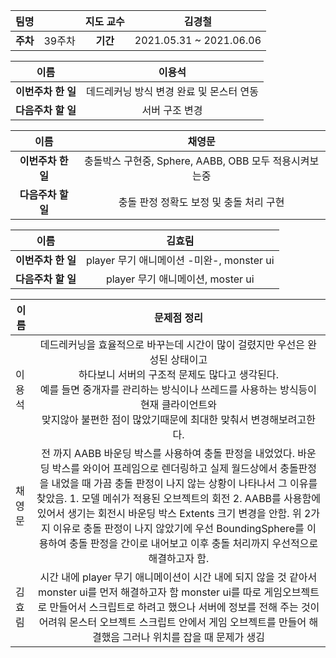 |   팀명   |        | 지도 교수 |         김경철          |
| :------: | :----: | :-------: | :---------------------: |
| **주차** | 39주차 | **기간**  | 2021.05.31 ~ 2021.06.06 |

|        이름        |                  이용석                  |
| :----------------: | :--------------------------------------: |
| **이번주차 한 일** | 데드레커닝 방식 변경 완료 및 몬스터 연동 |
| **다음주차 할 일** |              서버 구조 변경              |

|        이름        |                         채영문                         |
| :----------------: | :----------------------------------------------------: |
| **이번주차 한 일** | 충돌박스 구현중, Sphere, AABB, OBB 모두 적용시켜보는중 |
| **다음주차 할 일** |        충돌 판정 정확도 보정 및 충돌 처리 구현         |

|        이름        |                  김효림                   |
| :----------------: | :---------------------------------------: |
| **이번주차 한 일** | player 무기 애니메이션 -미완-, monster ui |
| **다음주차 할 일** |     player 무기 애니메이션, moster ui     |

| 이름   |                         문제점 정리                          |
| ------ | :----------------------------------------------------------: |
| 이용석 | 데드레커닝을 효율적으로 바꾸는데 시간이 많이 걸렸지만 우선은 완성된 상태이고<br /> 하다보니 서버의 구조적 문제도 많다고 생각된다.<br /> 예를 들면 중개자를 관리하는 방식이나 쓰레드를 사용하는 방식등이 현재 클라이언트와<br /> 맞지않아 불편한 점이 많았기때문에 최대한 맞춰서 변경해보려고한다. |
| 채영문 | 전 까지 AABB 바운딩 박스를 사용하여 충돌 판정을 내었었다. 바운딩 박스를 와이어 프레임으로 렌더링하고 실제 월드상에서 충돌판정을 내었을 때 가끔 충돌 판정이 나지 않는 상황이 나타나서 그 이유를 찾았음. 1. 모델 메쉬가 적용된 오브젝트의 회전 2. AABB를 사용함에 있어서 생기는 회전시 바운딩 박스 Extents 크기 변경을 안함. 위 2가지 이유로 충돌 판정이 나지 않았기에 우선 BoundingSphere를 이용하여 충돌 판정을 간이로 내어보고 이후 충돌 처리까지 우선적으로 해결하고자 함. |
| 김효림 | 시간 내에 player 무기 애니메이션이 시간 내에 되지 않을 것 같아서 monster ui를 먼저 해결하고자 함 monster ui를 따로 게임오브젝트로 만들어서 스크립트로 하려고 했으나 서버에 정보를 전해 주는 것이 어려워 몬스터 오브젝트 스크립트 안에서 게임 오브젝트를 만들어 해결했음 그러나 위치를 잡을 때 문제가 생김 |

